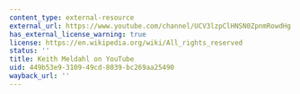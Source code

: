 ```yaml
---
content_type: external-resource
external_url: https://www.youtube.com/channel/UCV3lzpClHNSN0ZpnmRowdHg
has_external_license_warning: true
license: https://en.wikipedia.org/wiki/All_rights_reserved
status: ''
title: Keith Meldahl on YouTube
uid: 449b53e9-3109-49cd-8039-bc269aa25490
wayback_url: ''
---
```

